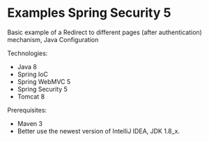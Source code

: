 # Examples Spring Security 5

Basic example of a Redirect to different pages (after authentication) mechanism, Java Configuration

Technologies:
- Java 8
- Spring IoC
- Spring WebMVC 5
- Spring Security 5
- Tomcat 8

Prerequisites:
- Maven 3
- Better use the newest version of IntelliJ IDEA, JDK 1.8_x.